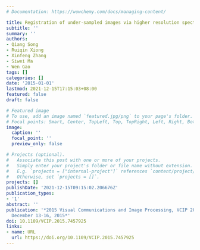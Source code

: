 ```yaml
---
# Documentation: https://wowchemy.com/docs/managing-content/

title: Registration of under-sampled images via higher resolution spectrum restoration
subtitle: ''
summary: ''
authors:
- Qiang Song
- Ruiqin Xiong
- Xinfeng Zhang
- Siwei Ma
- Wen Gao
tags: []
categories: []
date: '2015-01-01'
lastmod: 2021-12-15T17:15:03+08:00
featured: false
draft: false

# Featured image
# To use, add an image named `featured.jpg/png` to your page's folder.
# Focal points: Smart, Center, TopLeft, Top, TopRight, Left, Right, BottomLeft, Bottom, BottomRight.
image:
  caption: ''
  focal_point: ''
  preview_only: false

# Projects (optional).
#   Associate this post with one or more of your projects.
#   Simply enter your project's folder or file name without extension.
#   E.g. `projects = ["internal-project"]` references `content/project/deep-learning/index.md`.
#   Otherwise, set `projects = []`.
projects: []
publishDate: '2021-12-15T09:15:02.206676Z'
publication_types:
- '1'
abstract: ''
publication: '*2015 Visual Communications and Image Processing, VCIP 2015, Singapore,
  December 13-16, 2015*'
doi: 10.1109/VCIP.2015.7457925
links:
- name: URL
  url: https://doi.org/10.1109/VCIP.2015.7457925
---
```

